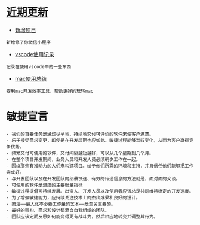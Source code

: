 # [近期更新](.)

- [新增项目](project/index.md)  
```
新增修了你微信小程序
```
- [vscode使用记录](docs/vscode.md)  
```
记录在使用vscode中的一些东西
```
- [mac使用总结](docs/mac.md)  
```
安利mac开发效率工具，帮助更好的玩转mac
```

# 敏捷宣言  
```
- 我们的首要任务是通过尽早地、持续地交付可评价的软件来使客户满意。
- 乐于接受需求变更，即使是在开发后期也应如此。敏捷过程能够驾驭变化，从而为客户赢得竞争优势。
- 频繁交付可使用的软件，交付间隔越短越好，可以从几个星期到几个月。
- 在整个项目开发期间，业务人员和开发人员必须朝夕工作在一起。
- 围绕那些有推动力的人们来构建项目。给予他们所需的环境和支持，并且信任他们能够把工作完成好。
- 与开发团队以及在开发团队内部最快速、有效的传递信息的方法就是，面对面的交谈。
- 可使用的软件是进度的主要衡量指标
- 敏捷过程提倡可持续发展。出资人、开发人员以及使用者应该总是共同维持稳定的开发速度。
- 为了增强敏捷能力，应持续关注技术上的杰出成果和良好的设计。
- 简洁——最大化不必要工作量的艺术——是至关重要的。
- 最好的架构、需求和设计都源自自我组织的团队。
- 团队应该定期反思如何能变得更有战斗力，然后相应地转变并调整其行为。
```